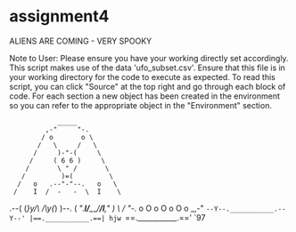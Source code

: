 # assignment4
ALIENS ARE COMING - VERY SPOOKY 

Note to User: Please ensure you have your working directly set accordingly.
This script makes use of the data 'ufo_subset.csv'. Ensure that this file
is in your working directory for the code to execute as expected. 
To read this script, you can click "Source" at the top right and go through
each block of code. For each section a new object has been created in the environment
so you can refer to the appropriate object in the "Environment" section. 

                _____
             ,-"     "-.
            / o       o \
           /   \     /   \
          /     )-"-(     \
         /     ( 6 6 )     \
        /       \ " /       \
       /         )=(         \
      /   o   .--"-"--.   o   \
     /    I  /  -   -  \  I    \
 .--(    (_}y/\       /\y{_)    )--.
(    ".___l\/__\_____/__\/l___,"    )
 \                                 /
  "-._      o O o O o O o      _,-"
      `--Y--.___________.--Y--'
         |==.___________.==| hjw
         `==.___________.==' `97
